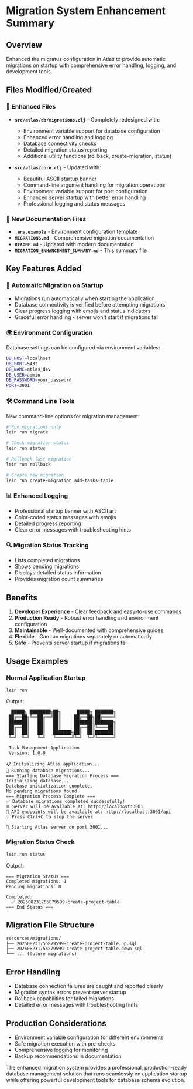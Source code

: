 # Migration System Enhancement Summary

## Overview
Enhanced the migratus configuration in Atlas to provide automatic migrations on startup with comprehensive error handling, logging, and development tools.

## Files Modified/Created

### 🔧 Enhanced Files
- **`src/atlas/db/migrations.clj`** - Completely redesigned with:
  - Environment variable support for database configuration
  - Enhanced error handling and logging
  - Database connectivity checks
  - Detailed migration status reporting
  - Additional utility functions (rollback, create-migration, status)

- **`src/atlas/core.clj`** - Updated with:
  - Beautiful ASCII startup banner
  - Command-line argument handling for migration operations
  - Environment variable support for port configuration
  - Enhanced server startup with better error handling
  - Professional logging and status messages

### 📄 New Documentation Files
- **`.env.example`** - Environment configuration template
- **`MIGRATIONS.md`** - Comprehensive migration documentation
- **`README.md`** - Updated with modern documentation
- **`MIGRATION_ENHANCEMENT_SUMMARY.md`** - This summary file

## Key Features Added

### 🚀 Automatic Migration on Startup
- Migrations run automatically when starting the application
- Database connectivity is verified before attempting migrations
- Clear progress logging with emojis and status indicators
- Graceful error handling - server won't start if migrations fail

### 🌍 Environment Configuration
Database settings can be configured via environment variables:
```bash
DB_HOST=localhost
DB_PORT=5432
DB_NAME=atlas_dev
DB_USER=admin
DB_PASSWORD=your_password
PORT=3001
```

### 🛠️ Command Line Tools
New command-line options for migration management:

```bash
# Run migrations only
lein run migrate

# Check migration status
lein run status

# Rollback last migration
lein run rollback

# Create new migration
lein run create-migration add-tasks-table
```

### 📊 Enhanced Logging
- Professional startup banner with ASCII art
- Color-coded status messages with emojis
- Detailed progress reporting
- Clear error messages with troubleshooting hints

### 🔍 Migration Status Tracking
- Lists completed migrations
- Shows pending migrations
- Displays detailed status information
- Provides migration count summaries

## Benefits

1. **Developer Experience** - Clear feedback and easy-to-use commands
2. **Production Ready** - Robust error handling and environment configuration
3. **Maintainable** - Well-documented with comprehensive guides
4. **Flexible** - Can run migrations separately or automatically
5. **Safe** - Prevents server startup if migrations fail

## Usage Examples

### Normal Application Startup
```bash
lein run
```
Output:
```
  █████╗ ████████╗██╗      █████╗ ███████╗
 ██╔══██╗╚══██╔══╝██║     ██╔══██╗██╔════╝
 ███████║   ██║   ██║     ███████║███████╗
 ██╔══██║   ██║   ██║     ██╔══██║╚════██║
 ██║  ██║   ██║   ███████╗██║  ██║███████║
 ╚═╝  ╚═╝   ╚═╝   ╚══════╝╚═╝  ╚═╝╚══════╝

 Task Management Application
 Version: 1.0.0

📋 Initializing Atlas application...
🔧 Running database migrations...
=== Starting Database Migration Process ===
Initializing database...
Database initialization complete.
No pending migrations found.
=== Migration Process Complete ===
✅ Database migrations completed successfully!
🌐 Server will be available at: http://localhost:3001
📡 API endpoints will be available at: http://localhost:3001/api
💡 Press Ctrl+C to stop the server

🚀 Starting Atlas server on port 3001...
```

### Migration Status Check
```bash
lein run status
```
Output:
```
=== Migration Status ===
Completed migrations: 1
Pending migrations: 0

Completed:
  ✅ 202508231755879599-create-project-table
=== End Status ===
```

## Migration File Structure
```
resources/migrations/
├── 202508231755879599-create-project-table.up.sql
├── 202508231755879599-create-project-table.down.sql
└── ... (future migrations)
```

## Error Handling
- Database connection failures are caught and reported clearly
- Migration syntax errors prevent server startup
- Rollback capabilities for failed migrations
- Detailed error messages with troubleshooting hints

## Production Considerations
- Environment variable configuration for different environments
- Safe migration execution with pre-checks
- Comprehensive logging for monitoring
- Backup recommendations in documentation

The enhanced migration system provides a professional, production-ready database management solution that runs seamlessly on application startup while offering powerful development tools for database schema evolution.
